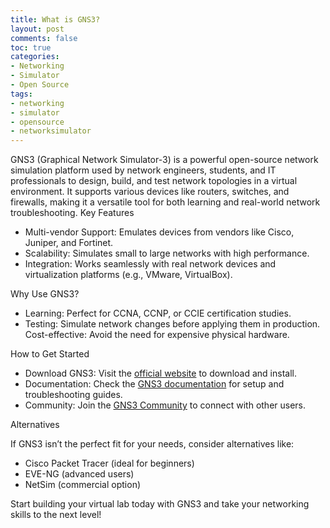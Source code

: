 ```yaml
---
title: What is GNS3?
layout: post
comments: false
toc: true
categories:
- Networking
- Simulator
- Open Source
tags:
- networking
- simulator
- opensource
- networksimulator
---
```


GNS3 (Graphical Network Simulator-3) is a powerful open-source network simulation platform used by network engineers, students, and IT professionals to design, build, and test network topologies in a virtual environment. It supports various devices like routers, switches, and firewalls, making it a versatile tool for both learning and real-world network troubleshooting.
Key Features

* Multi-vendor Support: Emulates devices from vendors like Cisco, Juniper, and Fortinet.
* Scalability: Simulates small to large networks with high performance.
* Integration: Works seamlessly with real network devices and virtualization platforms (e.g., VMware, VirtualBox).

Why Use GNS3?

* Learning: Perfect for CCNA, CCNP, or CCIE certification studies.
* Testing: Simulate network changes before applying them in production.
    Cost-effective: Avoid the need for expensive physical hardware.

How to Get Started

* Download GNS3: Visit the [official website](https://gns3.com/) to download and install.
* Documentation: Check the [GNS3 documentation](https://docs.gns3.com/docs/) for setup and troubleshooting guides.
* Community: Join the [GNS3 Community](https://gns3.com/community/featured) to connect with other users.

Alternatives

If GNS3 isn’t the perfect fit for your needs, consider alternatives like:

* Cisco Packet Tracer (ideal for beginners)
* EVE-NG (advanced users)
* NetSim (commercial option)

Start building your virtual lab today with GNS3 and take your networking skills to the next level!
